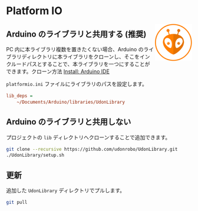 # Platform IO

<img src="../Assets/IconPlatformIO.png" height="100px" align="right">

## Arduino のライブラリと共用する (推奨)

PC 内に本ライブラリ複数を置きたくない場合、Arduino のライブラリディレクトリに本ライブラリをクローンし、そこをインクルードパスとすることで、本ライブラリを一つにすることができます。クローン方法 [Install: Arduino IDE](ArduinoIDE.md)

`platformio.ini` ファイルにライブラリのパスを設定します。

```ini
lib_deps =
    ~/Documents/Arduino/libraries/UdonLibrary
```

## Arduino のライブラリと共用しない

プロジェクトの `lib` ディレクトリへクローンすることで追加できます。

```sh
git clone --recursive https://github.com/udonrobo/UdonLibrary.git
./UdonLibrary/setup.sh
```

## 更新

追加した `UdonLibrary` ディレクトリでプルします。

```sh
git pull
```
